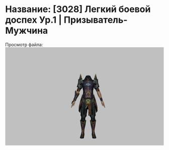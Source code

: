 # Название: [3028] Легкий боевой доспех Ур.1 | Призыватель-Мужчина

Просмотр файла:
![p080005.png](p080005.png)